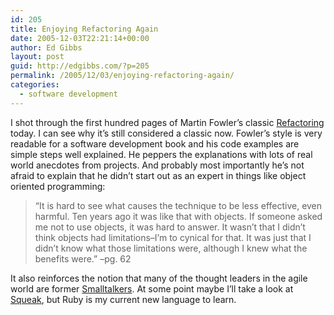 ```yaml
---
id: 205
title: Enjoying Refactoring Again
date: 2005-12-03T22:21:14+00:00
author: Ed Gibbs
layout: post
guid: http://edgibbs.com/?p=205
permalink: /2005/12/03/enjoying-refactoring-again/
categories:
  - software development
---
```

I shot through the first hundred pages of Martin Fowler&#8217;s classic [Refactoring](http://martinfowler.com/books.html#refactoring) today. I can see why it&#8217;s still considered a classic now. Fowler&#8217;s style is very readable for a software development book and his code examples are simple steps well explained. He peppers the explanations with lots of real world anecdotes from projects. And probably most importantly he&#8217;s not afraid to explain that he didn&#8217;t start out as an expert in things like object oriented programming:

> &#8220;It is hard to see what causes the technique to be less effective, even harmful. Ten years ago it was like that with objects. If someone asked me not to use objects, it was hard to answer. It wasn&#8217;t that I didn&#8217;t think objects had limitations&#8211;I&#8217;m to cynical for that. It was just that I didn&#8217;t know what those limitations were, although I knew what the benefits were.&#8221; &#8211;pg. 62

It also reinforces the notion that many of the thought leaders in the agile world are former [Smalltalkers](http://www.cincomsmalltalk.com/userblogs/badger/blogView?showComments=true&entry=3302458634). At some point maybe I&#8217;ll take a look at [Squeak](http://www.squeak.org/), but Ruby is my current new language to learn.